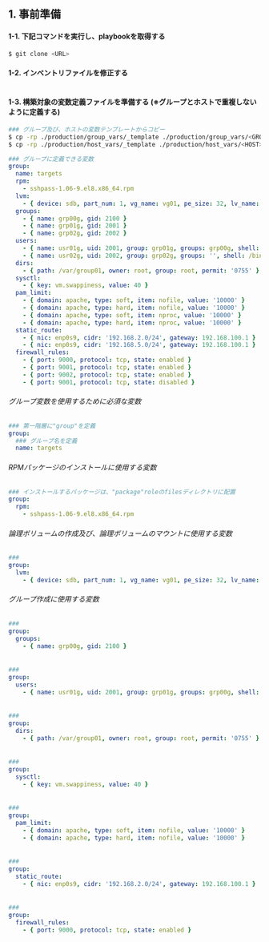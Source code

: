 ## 1. 事前準備

#### 1-1. 下記コマンドを実行し、playbookを取得する

```bash
$ git clone <URL>
```

#### 1-2. インベントリファイルを修正する

```bash

```

#### 1-3. 構築対象の変数定義ファイルを準備する (※グループとホストで重複しないように定義する)

```bash
### グループ及び、ホストの変数テンプレートからコピー
$ cp -rp ./production/group_vars/_template ./production/group_vars/<GROUP>
$ cp -rp ./production/host_vars/_template ./production/host_vars/<HOST>
```

```yaml
### グループに定義できる変数
group:
  name: targets
  rpm:
    - sshpass-1.06-9.el8.x86_64.rpm
  lvm:
    - { device: sdb, part_num: 1, vg_name: vg01, pe_size: 32, lv_name: lv01, fs_type: xfs, mount_point: /app }
  groups:
    - { name: grp00g, gid: 2100 }
    - { name: grp01g, gid: 2001 }
    - { name: grp02g, gid: 2002 }
  users:
    - { name: usr01g, uid: 2001, group: grp01g, groups: grp00g, shell: /bin/bash, home: /home/usr01g, password: usr01g }
    - { name: usr02g, uid: 2002, group: grp02g, groups: '', shell: /bin/bash, home: /home/usr02g, password: usr02g }
  dirs:
    - { path: /var/group01, owner: root, group: root, permit: '0755' }
  sysctl:
    - { key: vm.swappiness, value: 40 }
  pam_limit:
    - { domain: apache, type: soft, item: nofile, value: '10000' }
    - { domain: apache, type: hard, item: nofile, value: '10000' }
    - { domain: apache, type: soft, item: nproc, value: '10000' }
    - { domain: apache, type: hard, item: nproc, value: '10000' }
  static_route:
    - { nic: enp0s9, cidr: '192.168.2.0/24', gateway: 192.168.100.1 }
    - { nic: enp0s9, cidr: '192.168.5.0/24', gateway: 192.168.100.1 }
  firewall_rules:
    - { port: 9000, protocol: tcp, state: enabled }
    - { port: 9001, protocol: tcp, state: enabled }
    - { port: 9002, protocol: tcp, state: enabled }
    - { port: 9001, protocol: tcp, state: disabled }
```

###### グループ変数を使用するために必須な変数

```yaml
### 第一階層に"group"を定義
group:
  ### グループ名を定義　　　　　　　　　　　
  name: targets          
```

###### RPMパッケージのインストールに使用する変数

```yaml
### インストールするパッケージは、"package"roleのfilesディレクトリに配置
group:
  rpm:
    - sshpass-1.06-9.el8.x86_64.rpm
```

###### 論理ボリュームの作成及び、論理ボリュームのマウントに使用する変数

```yaml
### 
group:
  lvm:
    - { device: sdb, part_num: 1, vg_name: vg01, pe_size: 32, lv_name: lv01, fs_type: xfs, mount_point: /app }
```

###### グループ作成に使用する変数

```yaml
### 
group:
  groups:
    - { name: grp00g, gid: 2100 }
```

###### 

```yaml
### 
group:
  users:
    - { name: usr01g, uid: 2001, group: grp01g, groups: grp00g, shell: /bin/bash, home: /home/usr01g, password: usr01g }
```

###### 

```yaml
### 
group:
  dirs:
    - { path: /var/group01, owner: root, group: root, permit: '0755' }
```

###### 

```yaml
### 
group:
  sysctl:
    - { key: vm.swappiness, value: 40 }
```

###### 

```yaml
### 
group:
  pam_limit:
    - { domain: apache, type: soft, item: nofile, value: '10000' }
    - { domain: apache, type: hard, item: nofile, value: '10000' }
```

###### 

```yaml
### 
group:
  static_route:
    - { nic: enp0s9, cidr: '192.168.2.0/24', gateway: 192.168.100.1 }
```

###### 

```yaml
### 
group:
  firewall_rules:
    - { port: 9000, protocol: tcp, state: enabled }
```
